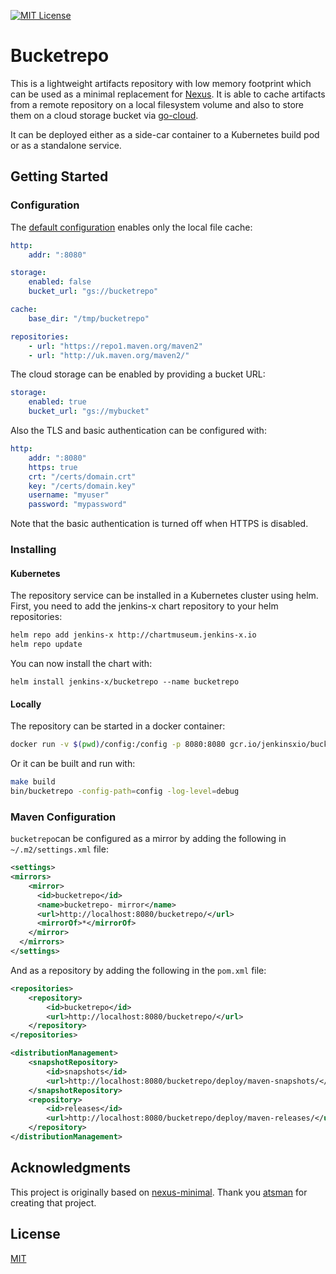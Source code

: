 [![MIT License][license-image]][license-url]

# Bucketrepo

This is a lightweight artifacts repository with low memory footprint which can be used as a minimal replacement for 
[Nexus](https://www.sonatype.com/nexus-repository-sonatype). It is able to cache artifacts from a remote repository
on a local filesystem volume and also to store them on a cloud storage bucket via [go-cloud](https://github.com/google/go-cloud/).

It can be deployed either as a side-car container to a Kubernetes build pod or as a standalone service.

## Getting Started

### Configuration

The [default configuration](config/config.yaml) enables only the local file cache:
```YAML
http:
    addr: ":8080"

storage:
    enabled: false
    bucket_url: "gs://bucketrepo"

cache:
    base_dir: "/tmp/bucketrepo"

repositories:
    - url: "https://repo1.maven.org/maven2"
    - url: "http://uk.maven.org/maven2/"

```

The cloud storage can be enabled by providing a bucket URL:
```YAML
storage:
    enabled: true
    bucket_url: "gs://mybucket"
```

Also the TLS and basic authentication can be configured with:
```YAML
http:
    addr: ":8080"
    https: true
    crt: "/certs/domain.crt"
    key: "/certs/domain.key"
    username: "myuser"
    password: "mypassword"
```
Note that the basic authentication is turned off when HTTPS is disabled.

### Installing

#### Kubernetes

The repository service can be installed in a Kubernetes cluster using helm. First, you need to add the jenkins-x chart repository to your helm repositories:

```sh
helm repo add jenkins-x http://chartmuseum.jenkins-x.io
helm repo update
```
You can now install the chart with:
```
helm install jenkins-x/bucketrepo --name bucketrepo
```

#### Locally
The repository can be started in a docker container: 
```bash
docker run -v $(pwd)/config:/config -p 8080:8080 gcr.io/jenkinsxio/bucketrepo:0.1.5 -config-path=/config
```

Or it can be built and run with:
```bash
make build
bin/bucketrepo -config-path=config -log-level=debug
```

### Maven Configuration

`bucketrepo`can be configured as a mirror by adding the following in `~/.m2/settings.xml` file:
```XML
<settings>
<mirrors>
    <mirror>
      <id>bucketrepo</id>
      <name>bucketrepo- mirror</name>
      <url>http://localhost:8080/bucketrepo/</url>
      <mirrorOf>*</mirrorOf>
    </mirror>
  </mirrors>
</settings>
```

And as a repository by adding the following in the `pom.xml` file:
```XML
<repositories>
    <repository>
        <id>bucketrepo</id>
        <url>http://localhost:8080/bucketrepo/</url>
    </repository>
</repositories>

<distributionManagement>
    <snapshotRepository>
        <id>snapshots</id>
        <url>http://localhost:8080/bucketrepo/deploy/maven-snapshots/</url>
    </snapshotRepository>
    <repository>
        <id>releases</id>
        <url>http://localhost:8080/bucketrepo/deploy/maven-releases/</url>
    </repository>
</distributionManagement>
```

## Acknowledgments

This project is originally based on [nexus-minimal](https://github.com/atsman/nexus-minimal). Thank you [atsman](https://github.com/atsman) for creating that project.

## License

[MIT](LICENSE)

[license-url]: LICENSE

[license-image]: https://img.shields.io/github/license/mashape/apistatus.svg

[capture]: capture.png
